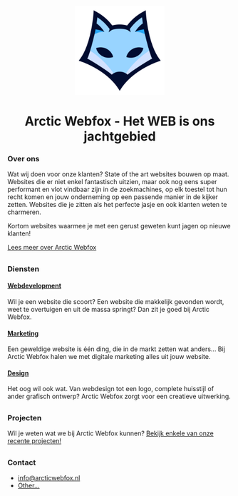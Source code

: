 <p align="center">
  <img src="https://github.com/arcticwebfox/.github/blob/main/profile/logo.png?raw=true" width="200" alt="Logo Arctic Webfox">
</p>

<h1 align="center">Arctic Webfox - Het WEB is ons jachtgebied</h1>

### Over ons
Wat wij doen voor onze klanten? State of the art websites bouwen op maat. Websites die er niet enkel fantastisch uitzien, maar ook nog eens super performant en vlot vindbaar zijn in de zoekmachines, op elk toestel tot hun recht komen en jouw onderneming op een passende manier in de kijker zetten. Websites die je zitten als het perfecte jasje en ook klanten weten te charmeren.

Kortom websites waarmee je met een gerust geweten kunt jagen op nieuwe klanten!

[Lees meer over Arctic Webfox](https://www.arcticwebfox.nl/over-ons)

<h2/>

### Diensten
#### [Webdevelopment](https://www.arcticwebfox.nl/diensten/webdevelopment)
Wil je een website die scoort? Een website die makkelijk gevonden wordt, weet te overtuigen en uit de massa springt? Dan zit je goed bij Arctic Webfox.

#### [Marketing](https://www.arcticwebfox.nl/diensten/marketing)
Een geweldige website is één ding, die in de markt zetten wat anders... Bij Arctic Webfox halen we met digitale marketing alles uit jouw website.

#### [Design](https://www.arcticwebfox.nl/diensten/design)
Het oog wil ook wat. Van webdesign tot een logo, complete huisstijl of ander grafisch ontwerp? Arctic Webfox zorgt voor een creatieve uitwerking.

<h2/>

### Projecten
Wil je weten wat we bij Arctic Webfox kunnen?
[Bekijk enkele van onze recente projecten!](https://www.arcticwebfox.nl/projecten)

<h2/>

### Contact
- [info@arcticwebfox.nl](mailto:info@arcticwebfox.nl)
- [Other...](https://www.arcticwebfox.nl/contact)

